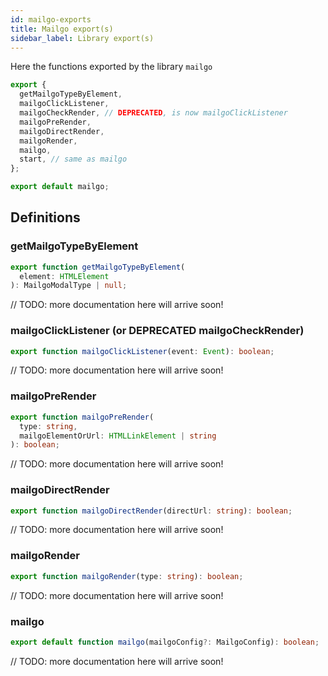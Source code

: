 ```yaml
---
id: mailgo-exports
title: Mailgo export(s)
sidebar_label: Library export(s)
---
```


Here the functions exported by the library `mailgo`

```js
export {
  getMailgoTypeByElement,
  mailgoClickListener,
  mailgoCheckRender, // DEPRECATED, is now mailgoClickListener
  mailgoPreRender,
  mailgoDirectRender,
  mailgoRender,
  mailgo,
  start, // same as mailgo
};

export default mailgo;
```

## Definitions

### getMailgoTypeByElement

```ts
export function getMailgoTypeByElement(
  element: HTMLElement
): MailgoModalType | null;
```

// TODO: more documentation here will arrive soon!

### mailgoClickListener (or DEPRECATED mailgoCheckRender)

```ts
export function mailgoClickListener(event: Event): boolean;
```

// TODO: more documentation here will arrive soon!

### mailgoPreRender

```ts
export function mailgoPreRender(
  type: string,
  mailgoElementOrUrl: HTMLLinkElement | string
): boolean;
```

// TODO: more documentation here will arrive soon!

### mailgoDirectRender

```ts
export function mailgoDirectRender(directUrl: string): boolean;
```

// TODO: more documentation here will arrive soon!

### mailgoRender

```ts
export function mailgoRender(type: string): boolean;
```

// TODO: more documentation here will arrive soon!

### mailgo

```ts
export default function mailgo(mailgoConfig?: MailgoConfig): boolean;
```

// TODO: more documentation here will arrive soon!
